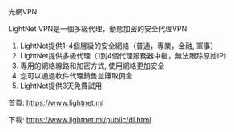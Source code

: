 

光網VPN

LightNet VPN是一個多級代理，動態加密的安全代理VPN

1. LightNet提供1-4個層級的安全網絡（普通，專業，金融, 軍事）
2. LightNet提供多級代理（1到4個代理服務器中繼，無法跟踪原始IP）
3. 專用的網絡線路和加密方式, 使用網絡更加安全
4. 您可以通過軟件代理銷售並賺取佣金
5. LightNet提供3天免費試用

首頁: https://www.lightnet.ml

下載: https://www.lightnet.ml/public/dl.html
